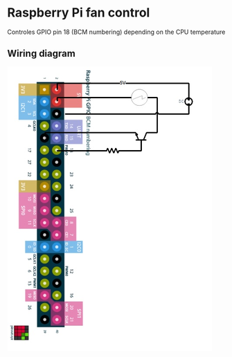 # Raspberry Pi fan control

Controles GPIO pin 18 (BCM numbering) depending on the CPU temperature

## Wiring diagram

![](/wiringDiagrame.jpg)

